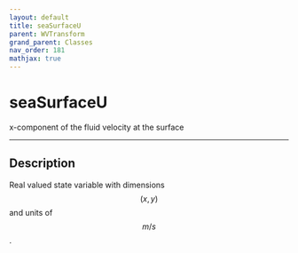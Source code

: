 ```yaml
---
layout: default
title: seaSurfaceU
parent: WVTransform
grand_parent: Classes
nav_order: 181
mathjax: true
---
```


#  seaSurfaceU

x-component of the fluid velocity at the surface


---

## Description
Real valued state variable with dimensions $$(x,y)$$ and units of $$m/s$$.


